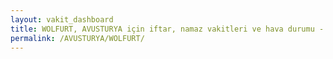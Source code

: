 ```yaml
---
layout: vakit_dashboard
title: WOLFURT, AVUSTURYA için iftar, namaz vakitleri ve hava durumu - ilçe/eyalet seç
permalink: /AVUSTURYA/WOLFURT/
---
```


<script type="text/javascript">
  var GLOBAL_COUNTRY = 'AVUSTURYA';
  var GLOBAL_CITY = 'WOLFURT';
  var GLOBAL_STATE = '';
  var lat = 72;
  var lon = 21;
</script>

